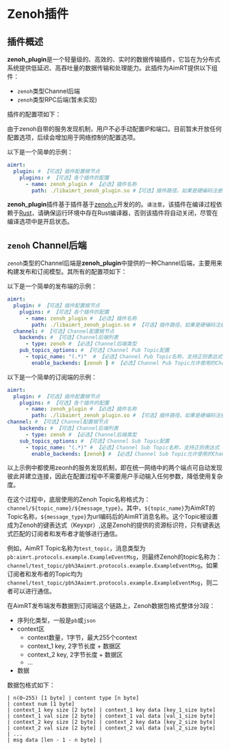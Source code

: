 # Zenoh插件

## 插件概述

**zenoh_plugin**是一个轻量级的、高效的、实时的数据传输插件，它旨在为分布式系统提供低延迟、高吞吐量的数据传输和处理能力。此插件为AimRT提供以下组件：
- `zenoh`类型Channel后端
- `zenoh`类型RPC后端(暂未实现)

插件的配置项如下：

由于zenoh自带的服务发现机制，用户不必手动配置IP和端口。目前暂未开放任何配置选项，后续会增加用于网络控制的配置选项。

以下是一个简单的示例：

```yaml
aimrt:
  plugin: # 【可选】插件配置根节点
    plugins: # 【可选】各个插件的配置
      - name: zenoh_plugin # 【必选】插件名称
        path: ./libaimrt_zenoh_plugin.so #【可选】插件路径。如果是硬编码注册的插件不需要填
```
**zenoh_plugin**插件基于插件基于[zenoh.c](https://github.com/eclipse-zenoh/zenoh-c)开发的的。`请注意`，该插件在编译过程依赖于[Rust](https://www.rust-lang.org/)，请确保运行环境中存在Rust编译器，否则该插件将自动关闭，尽管在编译选项中是开启状态。

## `zenoh` Channel后端

`zenoh`类型的Channel后端是**zenoh_plugin**中提供的一种Channel后端，主要用来构建发布和订阅模型。其所有的配置项如下：

以下是一个简单的发布端的示例：
```yaml
aimrt:
  plugin: # 【可选】插件配置根节点
    plugins: # 【可选】各个插件的配置
      - name: zenoh_plugin # 【必选】插件名称
        path: ./libaimrt_zenoh_plugin.so # 【可选】插件路径。如果是硬编码注册的插件不需要填
  channel: # 【可选】Channel配置根节点
    backends: # 【可选】Channel后端列表
      - type: zenoh # 【必选】Channel后端类型
    pub_topics_options: # 【可选】Channel Pub Topic配置
      - topic_name: "(.*)"  # 【必选】Channel Pub Topic名称，支持正则表达式
        enable_backends: [zenoh ] # 【必选】Channel Pub Topic允许使用的Channel后端列表
```


以下是一个简单的订阅端的示例：
```yaml
aimrt:
  plugin: # 【可选】插件配置根节点
    plugins: # 【可选】各个插件的配置
      - name: zenoh_plugin # 【必选】插件名称
        path: ./libaimrt_zenoh_plugin.so # 【可选】插件路径。如果是硬编码注册的插件不需要填
channel: # 【可选】Channel配置根节点
    backends: # 【可选】Channel后端列表
      - type: zenoh # 【必选】Channel后端类型
    sub_topics_options: # 【可选】Channel Sub Topic配置
      - topic_name: "(.*)" # 【必选】Channel Sub Topic名称，支持正则表达式
        enable_backends: [zenoh] # 【必选】Channel Sub Topic允许使用的Channel后端列表
```
以上示例中都使用zeonh的服务发现机制，即在统一网络中的两个端点可自动发现彼此并建立连接，因此在配置过程中不需要用户手动输入任何参数，降低使用复杂度。

在这个过程中，底层使用的Zenoh Topic名称格式为：`channel/${topic_name}/${message_type}`。其中，`${topic_name}`为AimRT的Topic名称，`${message_type}`为url编码后的AimRT消息名称。这个Topic被设置成为Zenoh的键表达式（Keyxpr）,这是Zenoh的提供的资源标识符，只有键表达式匹配的订阅者和发布者才能够进行通信。

例如，AimRT Topic名称为`test_topic`，消息类型为`pb:aimrt.protocols.example.ExampleEventMsg`，则最终Zenoh的topic名称为：`channel/test_topic/pb%3Aaimrt.protocols.example.ExampleEventMsg`。如果订阅者和发布者的Topic均为`channel/test_topic/pb%3Aaimrt.protocols.example.ExampleEventMsg`，则二者可以进行通信。

在AimRT发布端发布数据到订阅端这个链路上，Zenoh数据包格式整体分3段：
- 序列化类型，一般是`pb`或`json`
- context区
  - context数量，1字节，最大255个context
  - context_1 key, 2字节长度 + 数据区
  - context_2 key, 2字节长度 + 数据区
  - ...
- 数据

数据包格式如下：
```
| n(0~255) [1 byte] | content type [n byte]
| context num [1 byte]
| context_1 key size [2 byte] | context_1 key data [key_1_size byte]
| context_1 val size [2 byte] | context_1 val data [val_1_size byte]
| context_2 key size [2 byte] | context_2 key data [key_2_size byte]
| context_2 val size [2 byte] | context_2 val data [val_2_size byte]
| ...
| msg data [len - 1 - n byte] |
```
